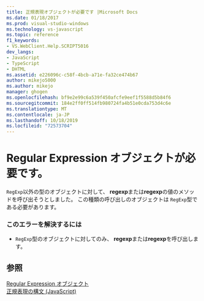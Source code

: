```yaml
---
title: 正規表現オブジェクトが必要です |Microsoft Docs
ms.date: 01/18/2017
ms.prod: visual-studio-windows
ms.technology: vs-javascript
ms.topic: reference
f1_keywords:
- VS.WebClient.Help.SCRIPT5016
dev_langs:
- JavaScript
- TypeScript
- DHTML
ms.assetid: e226096c-c58f-4bcb-a71e-fa32ce474b67
author: mikejo5000
ms.author: mikejo
manager: ghogen
ms.openlocfilehash: bf9e2e99c6a539f450afcfe9eef1f5588d5b84f6
ms.sourcegitcommit: 184e2ff0ff514fb980724fa4b51e0cda753d4c6e
ms.translationtype: MT
ms.contentlocale: ja-JP
ms.lasthandoff: 10/18/2019
ms.locfileid: "72573704"
---
```

# <a name="regular-expression-object-expected"></a>Regular Expression オブジェクトが必要です。
`RegExp`以外の型のオブジェクトに対して、 **regexp**または**regexp**の値のメソッドを呼び出そうとしました。 この種類の呼び出しのオブジェクトは `RegExp`型である必要があります。  
  
### <a name="to-correct-this-error"></a>このエラーを解決するには  
  
- `RegExp`型のオブジェクトに対してのみ、 **regexp**または**regexp**を呼び出します。  
  
## <a name="see-also"></a>参照  
 [Regular Expression オブジェクト](../../javascript/reference/regular-expression-object-javascript.md)  
 [正規表現の構文 (JavaScript)](https://msdn.microsoft.com/library/1400241x)
